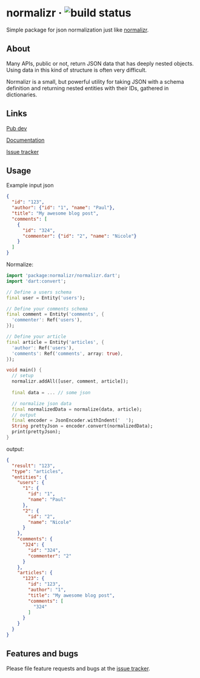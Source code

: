 # normalizr &middot; ![build status](https://github.com/avdosev/normalizr_dart/workflows/unittests/badge.svg)

Simple package for json normalization just like [normalizr](https://github.com/paularmstrong/normalizr).

## About

Many APIs, public or not, return JSON data that has deeply nested objects. Using data in this kind of structure is often very difficult. 

Normalizr is a small, but powerful utility for taking JSON with a schema definition and returning nested entities with their IDs, gathered in dictionaries.

## Links

[Pub dev][pubdev]

[Documentation][docs]

[Issue tracker][tracker]

## Usage

Example input json
```json
{
  "id": "123",
  "author": {"id": "1", "name": "Paul"},
  "title": "My awesome blog post",
  "comments": [
    {
      "id": "324",
      "commenter": {"id": "2", "name": "Nicole"}
    }
  ]
}
```
Normalize:
```dart
import 'package:normalizr/normalizr.dart';
import 'dart:convert';

// Define a users schema
final user = Entity('users');

// Define your comments schema
final comment = Entity('comments', {
  'commenter': Ref('users'),
});

// Define your article
final article = Entity('articles', {
  'author': Ref('users'),
  'comments': Ref('comments', array: true),
});

void main() {
  // setup
  normalizr.addAll([user, comment, article]);
  
  final data = ... // some json

  // normalize json data
  final normalizedData = normalize(data, article);
  // output
  final encoder = JsonEncoder.withIndent('  ');
  String prettyJson = encoder.convert(normalizedData);
  print(prettyJson);
}
```
output:
```json
{
  "result": "123",
  "type": "articles",
  "entities": {
    "users": {
      "1": {
        "id": "1",
        "name": "Paul"
      },
      "2": {
        "id": "2",
        "name": "Nicole"
      }
    },
    "comments": {
      "324": {
        "id": "324",
        "commenter": "2"
      }
    },
    "articles": {
      "123": {
        "id": "123",
        "author": "1",
        "title": "My awesome blog post",
        "comments": [
          "324"
        ]
      }
    }
  }
}
```

## Features and bugs

Please file feature requests and bugs at the [issue tracker][tracker].

[tracker]: https://github.com/avdosev/normalizr_dart/issues
[pubdev]: https://pub.dev/packages/normalizr
[docs]: https://pub.dev/documentation/normalizr/latest/
